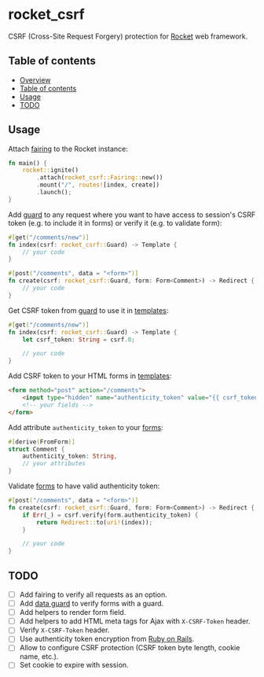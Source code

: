 rocket_csrf
===========

CSRF (Cross-Site Request Forgery) protection for [Rocket](https://rocket.rs)
web framework.



Table of contents
-----------------

* [Overview](#rocket_csrf)
* [Table of contents](#table-of-contents)
* [Usage](#usage)
* [TODO](#todo)



Usage
-----

Attach [fairing](https://rocket.rs/v0.4/guide/fairings/#fairings) to the Rocket
instance:

```rust
fn main() {
    rocket::ignite()
        .attach(rocket_csrf::Fairing::new())
        .mount("/", routes![index, create])
        .launch();
}
```

Add [guard](https://rocket.rs/v0.4/guide/requests/#request-guards) to any
request where you want to have access to session's CSRF token (e.g. to include
it in forms) or verify it (e.g. to validate form):

```rust
#[get("/comments/new")]
fn index(csrf: rocket_csrf::Guard) -> Template {
    // your code
}

#[post("/comments", data = "<form>")]
fn create(csrf: rocket_csrf::Guard, form: Form<Comment>) -> Redirect {
    // your code
}
```

Get CSRF token from
[guard](https://rocket.rs/v0.4/guide/requests/#request-guards)
to use it in [templates](https://rocket.rs/v0.4/guide/responses/#templates):

```rust
#[get("/comments/new")]
fn index(csrf: rocket_csrf::Guard) -> Template {
    let csrf_token: String = csrf.0;

    // your code
}
```

Add CSRF token to your HTML forms in
[templates](https://rocket.rs/v0.4/guide/responses/#templates):

```html
<form method="post" action="/comments">
    <input type="hidden" name="authenticity_token" value="{{ csrf_token }}"/>
    <!-- your fields -->
</form>
```

Add attribute `authenticity_token` to your
[forms](https://rocket.rs/v0.4/guide/requests/#forms):

```rust
#[derive(FromForm)]
struct Comment {
    authenticity_token: String,
    // your attributes
}
```

Validate [forms](https://rocket.rs/v0.4/guide/requests/#forms) to have valid
authenticity token:

```rust
#[post("/comments", data = "<form>")]
fn create(csrf: rocket_csrf::Guard, form: Form<Comment>) -> Redirect {
    if Err(_) = csrf.verify(form.authenticity_token) {
        return Redirect::to(uri!(index));
    }

    // your code
}
```



TODO
----

* [ ] Add fairing to verify all requests as an option.
* [ ] Add [data guard](https://api.rocket.rs/v0.4/rocket/data/trait.FromData.html) to verify forms with a guard.
* [ ] Add helpers to render form field.
* [ ] Add helpers to add HTML meta tags for Ajax with `X-CSRF-Token` header.
* [ ] Verify `X-CSRF-Token` header.
* [ ] Use authenticity token encryption from [Ruby on Rails](https://github.com/rails/rails/blob/v6.0.3.4/actionpack/lib/action_controller/metal/request_forgery_protection.rb).
* [ ] Allow to configure CSRF protection (CSRF token byte length, cookie name, etc.).
* [ ] Set cookie to expire with session.
